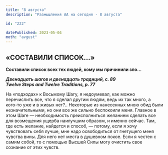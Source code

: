 ```yaml
---
title: "8 августа"
description: "Размышления АА на сегодня - 8 августа"

id: "222"

datePublished: 2023-05-04
moth: "avgust"
---
```


## «СОСТАВИЛИ СПИСОК…»

**Составили список всех тех людей, кому мы причинили зло…**

**_Двенадцать шагов и двенадцать традиций, с. 89  
Twelve Steps and Twelve Traditions, p. 77_**

На «подходах» к Восьмому Шагу, я недоумевал, как можно перечислить все, что я
сделал другим людям, ведь их так много, а кого-то уже и в живых нет?..
Некоторые из нанесенных мною обид были незначительными, но они все же сильно
беспокоили меня. Главное в этом Шаге — необходимость преисполниться желанием
сделать все для возмещения ущерба наилучшим образом, и именно сейчас. Там, где
есть желание, найдется и способ, — потому, если я хочу чувствовать себя лучше,
мне надо освободиться от гнетущего меня чувства вины. Для него нет места в
душевном покое. Если я честен с самим собой, то с помощью Высшей Силы могу
очистить свое сознание от этих чувств.
